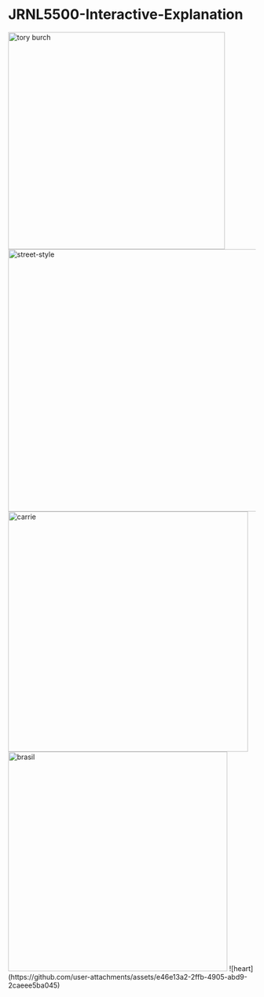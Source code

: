 # JRNL5500-Interactive-Explanation
<img width="441" alt="tory burch" src="https://github.com/user-attachments/assets/0d43301a-f84c-40d4-a2b5-3282dc7732c4"/>
<img width="533" alt="street-style" src="https://github.com/user-attachments/assets/5f57e85d-ebec-45e9-be2e-70196f68e255" />
<img width="488" alt="carrie" src="https://github.com/user-attachments/assets/b1eacfec-b8f1-463c-bc25-fa8292e8440f" />
<img width="446" alt="brasil" src="https://github.com/user-attachments/assets/1b51314f-7079-4394-b8a5-a12e61c9619f" />
![heart](https://github.com/user-attachments/assets/e46e13a2-2ffb-4905-abd9-2caeee5ba045)

